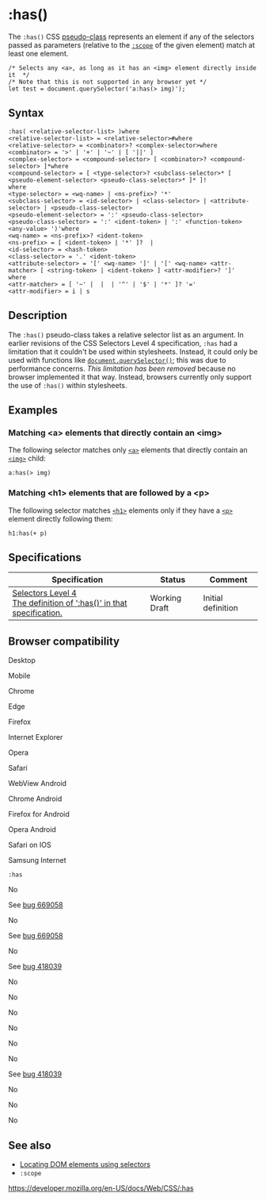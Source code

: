 # :has()

The `:has()` CSS [pseudo-class](pseudo-classes) represents an element if any of the selectors passed as parameters (relative to the [`:scope`](:scope) of the given element) match at least one element.

    /* Selects any <a>, as long as it has an <img> element directly inside it  */
    /* Note that this is not supported in any browser yet */
    let test = document.querySelector('a:has(> img)');

## Syntax

    :has( <relative-selector-list> )where
    <relative-selector-list> = <relative-selector>#where
    <relative-selector> = <combinator>? <complex-selector>where
    <combinator> = '>' | '+' | '~' | [ '||' ]
    <complex-selector> = <compound-selector> [ <combinator>? <compound-selector> ]*where
    <compound-selector> = [ <type-selector>? <subclass-selector>* [ <pseudo-element-selector> <pseudo-class-selector>* ]* ]!
    where
    <type-selector> = <wq-name> | <ns-prefix>? '*'
    <subclass-selector> = <id-selector> | <class-selector> | <attribute-selector> | <pseudo-class-selector>
    <pseudo-element-selector> = ':' <pseudo-class-selector>
    <pseudo-class-selector> = ':' <ident-token> | ':' <function-token> <any-value> ')'where
    <wq-name> = <ns-prefix>? <ident-token>
    <ns-prefix> = [ <ident-token> | '*' ]?  |
    <id-selector> = <hash-token>
    <class-selector> = '.' <ident-token>
    <attribute-selector> = '[' <wq-name> ']' | '[' <wq-name> <attr-matcher> [ <string-token> | <ident-token> ] <attr-modifier>? ']'
    where
    <attr-matcher> = [ '~' |  |  | '^' | '$' | '*' ]? '='
    <attr-modifier> = i | s

## Description

The `:has()` pseudo-class takes a relative selector list as an argument. In earlier revisions of the CSS Selectors Level 4 specification, `:has` had a limitation that it couldn't be used within stylesheets. Instead, it could only be used with functions like [`document.querySelector()`](https://developer.mozilla.org/en-US/docs/Web/API/Document/querySelector); this was due to performance concerns. _This limitation has been removed_ because no browser implemented it that way. Instead, browsers currently only support the use of `:has()` within stylesheets.

## Examples

### Matching &lt;a&gt; elements that directly contain an &lt;img&gt;

The following selector matches only [`<a>`](https://developer.mozilla.org/en-US/docs/Web/HTML/Element/a) elements that directly contain an [`<img>`](https://developer.mozilla.org/en-US/docs/Web/HTML/Element/img) child:

    a:has(> img)

### Matching &lt;h1&gt; elements that are followed by a &lt;p&gt;

The following selector matches [`<h1>`](https://developer.mozilla.org/en-US/docs/Web/HTML/Element/Heading_Elements) elements only if they have a [`<p>`](https://developer.mozilla.org/en-US/docs/Web/HTML/Element/p) element directly following them:

    h1:has(+ p)

## Specifications

<table><thead><tr class="header"><th>Specification</th><th>Status</th><th>Comment</th></tr></thead><tbody><tr class="odd"><td><a href="https://drafts.csswg.org/selectors-4/#relational">Selectors Level 4<br />
<span class="small">The definition of ':has()' in that specification.</span></a></td><td><span class="spec-wd">Working Draft</span></td><td>Initial definition</td></tr></tbody></table>

## Browser compatibility

Desktop

Mobile

Chrome

Edge

Firefox

Internet Explorer

Opera

Safari

WebView Android

Chrome Android

Firefox for Android

Opera Android

Safari on IOS

Samsung Internet

`:has`

No

See [bug 669058](https://crbug.com/669058)

No

See [bug 669058](https://crbug.com/669058)

No

See [bug 418039](https://bugzil.la/418039)

No

No

No

No

No

No

See [bug 418039](https://bugzil.la/418039)

No

No

No

## See also

- [Locating DOM elements using selectors](https://developer.mozilla.org/en-US/docs/Web/API/Document_object_model/Locating_DOM_elements_using_selectors)
- `:scope`

<a href="https://developer.mozilla.org/en-US/docs/Web/CSS/:has" class="_attribution-link">https://developer.mozilla.org/en-US/docs/Web/CSS/:has</a>
